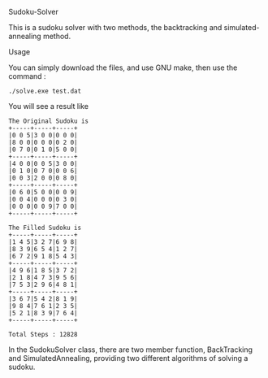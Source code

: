 Sudoku-Solver

This is a sudoku solver with two methods, the backtracking and simulated-annealing method.

Usage

You can simply download the files, and use GNU make, then use the command :

    ./solve.exe test.dat

You will see a result like

    The Original Sudoku is 
    +-----+-----+-----+    
    |0 0 5|3 0 0|0 0 0|    
    |8 0 0|0 0 0|0 2 0|    
    |0 7 0|0 1 0|5 0 0|    
    +-----+-----+-----+    
    |4 0 0|0 0 5|3 0 0|    
    |0 1 0|0 7 0|0 0 6|    
    |0 0 3|2 0 0|0 8 0|    
    +-----+-----+-----+    
    |0 6 0|5 0 0|0 0 9|    
    |0 0 4|0 0 0|0 3 0|    
    |0 0 0|0 0 9|7 0 0|    
    +-----+-----+-----+    
                           
    The Filled Sudoku is   
    +-----+-----+-----+    
    |1 4 5|3 2 7|6 9 8|    
    |8 3 9|6 5 4|1 2 7|    
    |6 7 2|9 1 8|5 4 3|    
    +-----+-----+-----+    
    |4 9 6|1 8 5|3 7 2|    
    |2 1 8|4 7 3|9 5 6|    
    |7 5 3|2 9 6|4 8 1|    
    +-----+-----+-----+    
    |3 6 7|5 4 2|8 1 9|    
    |9 8 4|7 6 1|2 3 5|    
    |5 2 1|8 3 9|7 6 4|    
    +-----+-----+-----+    
                           
    Total Steps : 12828    

In the SudokuSolver class, there are two member function, BackTracking and SimulatedAnnealing, providing two different algorithms of solving a sudoku.




